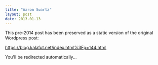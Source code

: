 ```yaml
---
title: "Aaron Swartz"
layout: post
date: 2013-01-13
---
```


This pre-2014 post has been preserved as a static version of the original Wordpress post:

https://blog.kalafut.net/index.html%3Fp=144.html

You'll be redirected automatically...

<head>
  <meta http-equiv="refresh" content="5;url=https://blog.kalafut.net/index.html%3Fp=144.html">
</head>

